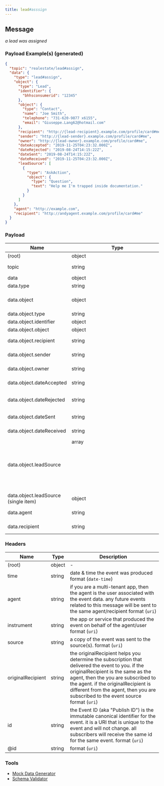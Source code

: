 ```yaml
---
title: lead#asssign
---
```

## Message

*a lead was assigned*

### Payload Example(s) (generated)

```json
{
  "topic": "realestate/lead#assign",
  "data": {
    "type": "lead#assign",
    "object": {
      "type": "Lead",
      "identifier": {
        "bhhsconsumerid": "12345"
      },
      "object": {
        "type": "Contact",
        "name": "Joe Smith",
        "telephone": "731-620-9877 x6155",
        "email": "Giuseppe.Lang62@hotmail.com"
      },
      "recipient": "http://{lead-recipient}.example.com/profile/card#me",
      "sender": "http://{lead-sender}.example.com/profile/card#me",
      "owner": "http://{lead-owner}.example.com/profile/card#me",
      "dateAccepted": "2019-11-25T04:23:32.000Z",
      "dateRejected": "2019-08-24T14:15:22Z",
      "dateSent": "2019-08-24T14:15:22Z",
      "dateReceived": "2019-11-25T04:23:32.000Z",
      "leadSource": [
        {
          "type": "AskAction",
          "object": {
            "type": "Question",
            "text": "Help me I'm trapped inside documentation."
          }
        }
      ]
    },
    "agent": "http://example.com",
    "recipient": "http://andyagent.example.com/profile/card#me"
  }
}
```



### Payload

| Name | Type | Description |
|---|---|---|
| (root) | object | - |
| topic | string | const (`"realestate/lead#assign"`)  |
| data | object | - |
| data.type | string | const (`"lead#assign"`)  |
| data.object | object | a sales opportunity (object) offered by a sender to a recipient. |
| data.object.type | string | allowed (`"Lead"`) Lead |
| data.object.identifier | object |  1 properties |
| data.object.object | object | the lead (Contact) |
| data.object.recipient | string | the lead recipient format (`uri`) |
| data.object.sender | string | the lead provider format (`uri`) |
| data.object.owner | string | the original owner of the lead format (`uri`) |
| data.object.dateAccepted | string | The date/time the item was accepted by the recipient |
| data.object.dateRejected | string | The date/time the item was rejected by the recipient format (`date-time`) |
| data.object.dateSent | string | the date the lead was sent format (`date-time`) |
| data.object.dateReceived | string | The date/time the item was received by it's recipient |
| data.object.leadSource | array<object> | lead origin, may be a website event or a thing such as a website, zillow, mobile applicaton. |
| data.object.leadSource (single item) | object | - |
| data.agent | string | the assignor, typically the lead owner format (`uri`) |
| data.recipient | string | the assignee of the lead. format (`uri`) |

### Headers

| Name | Type | Description |
|---|---|---|
| (root) | object | - |
| time | string | date & time the event was produced format (`date-time`) |
| agent | string | if you are a multi-tenant app, then the agent is the user associated with the event data. any future events related to this message will be sent to the same agent/recipient format (`uri`) |
| instrument | string | the app or service that produced the event on behalf of the agent/user format (`uri`) |
| source | string | a copy of the event was sent to the source(s). format (`uri`) |
| originalRecipient | string | the originalRecipient helps you determine the subscription that delivered the event to you. if the originalRecipient is the same as the agent, then the you are subscribed to the agent. if the originalRecipient is different from the agent, then you are subscribed to the event source format (`uri`) |
| id | string | the Event ID (aka "Publish ID") is the immutable canonical identifier for the event. it is a URI that is unique to the event and will not change. all subscribers will receive the same id for the same event. format (`uri`) |
| @id | string |  format (`uri`) |

### Tools

* [Mock Data Generator](/tools/mock-data-generator)
* [Schema Validator](/tools/validate)


